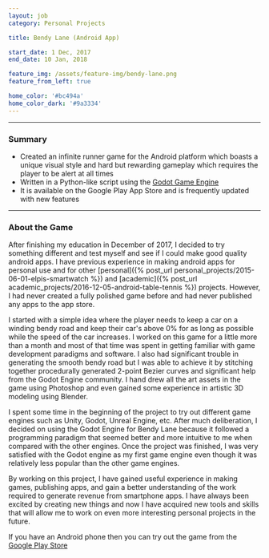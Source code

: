 ```yaml
---
layout: job
category: Personal Projects

title: Bendy Lane (Android App)

start_date: 1 Dec, 2017
end_date: 10 Jan, 2018

feature_img: /assets/feature-img/bendy-lane.png
feature_from_left: true

home_color: '#bc494a'
home_color_dark: '#9a3334'
---
```


***

### Summary
* Created an infinite runner game for the Android platform which boasts a unique visual style and hard but rewarding gameplay which requires the player to be alert at all times
* Written in a Python-like script using the [Godot Game Engine]( https://godotengine.org/)
* It is available on the Google Play App Store and is frequently updated with new features


***

### About the Game
After finishing my education in December of 2017, I decided to try something different and test myself and see if I could make good quality android apps. I have previous experience in making android apps for personal use and for other [personal]({% post_url personal_projects/2015-06-01-elpis-smartwatch %}) and [academic]({% post_url academic_projects/2016-12-05-android-table-tennis %}) projects. However, I had never created a fully polished game before and had never published any apps to the app store. 

I started with a simple idea where the player needs to keep a car on a winding bendy road and keep their car's above 0% for as long as possible while the speed of the car increases. I worked on this game for a little more than a month and most of that time was spent in getting familiar with game development paradigms and software. I also had significant trouble in generating the smooth bendy road but I was able to achieve it by stitching together procedurally generated 2-point Bezier curves and significant help from the Godot Engine community. I hand drew all the art assets in the game using Photoshop and even gained some experience in artistic 3D modeling using Blender.

I spent some time in the beginning of the project to try out different game engines such as Unity, Godot, Unreal Engine, etc. After much deliberation, I decided on using the Godot Engine for Bendy Lane because it followed a programming paradigm that seemed better and more intuitive to me when compared with the other engines. Once the project was finished, I was very satisfied with the Godot engine as my first game engine even though it was relatively less popular than the other game engines.

By working on this project, I have gained useful experience in making games, publishing apps, and gain a better understanding of the work required to generate revenue from smartphone apps. I have always been excited by creating new things and now I have acquired new tools and skills that will allow me to work on even more interesting personal projects in the future.

If you have an Android phone then you can try out the game from the [Google Play Store](https://play.google.com/store/apps/details?id=com.Kopfenheim.BendyLane)
